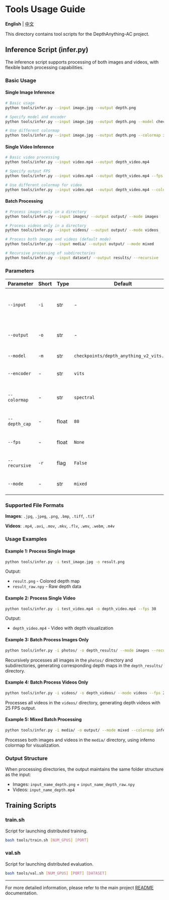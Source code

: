 # Tools Usage Guide

**English** | [中文](README_zh.md)

This directory contains tool scripts for the DepthAnything-AC project.

## Inference Script (infer.py)

The inference script supports processing of both images and videos, with flexible batch processing capabilities.

### Basic Usage

#### Single Image Inference
```bash
# Basic usage
python tools/infer.py --input image.jpg --output depth.png

# Specify model and encoder
python tools/infer.py --input image.jpg --output depth.png --model checkpoints/depth_anything_AC_vits.pth --encoder vits

# Use different colormap
python tools/infer.py --input image.jpg --output depth.png --colormap inferno
```

#### Single Video Inference
```bash
# Basic video processing
python tools/infer.py --input video.mp4 --output depth_video.mp4

# Specify output FPS
python tools/infer.py --input video.mp4 --output depth_video.mp4 --fps 30

# Use different colormap for video
python tools/infer.py --input video.mp4 --output depth_video.mp4 --colormap spectral
```

#### Batch Processing
```bash
# Process images only in a directory
python tools/infer.py --input images/ --output output/ --mode images

# Process videos only in a directory
python tools/infer.py --input videos/ --output output/ --mode videos

# Process both images and videos (default mode)
python tools/infer.py --input media/ --output output/ --mode mixed

# Recursive processing of subdirectories
python tools/infer.py --input dataset/ --output results/ --recursive
```

### Parameters

| Parameter | Short | Type | Default | Description |
|-----------|-------|------|---------|-------------|
| `--input` | `-i` | str | - | Input image/video path or directory (required) |
| `--output` | `-o` | str | - | Output path (file or directory) (required) |
| `--model` | `-m` | str | `checkpoints/depth_anything_v2_vits.pth` | Model weight path |
| `--encoder` | - | str | `vits` | Encoder type (`vits`, `vitb`, `vitl`) |
| `--colormap` | - | str | `spectral` | Colormap (`inferno`, `spectral`, `gray`) |
| `--depth_cap` | - | float | `80` | Maximum depth value for capping |
| `--fps` | - | float | `None` | Output video FPS (defaults to input FPS) |
| `--recursive` | `-r` | flag | `False` | Search recursively in subdirectories |
| `--mode` | - | str | `mixed` | Processing mode (`images`, `videos`, `mixed`) |

### Supported File Formats

**Images**: `.jpg`, `.jpeg`, `.png`, `.bmp`, `.tiff`, `.tif`

**Videos**: `.mp4`, `.avi`, `.mov`, `.mkv`, `.flv`, `.wmv`, `.webm`, `.m4v`

### Usage Examples

#### Example 1: Process Single Image
```bash
python tools/infer.py -i test_image.jpg -o result.png
```
Output:
- `result.png` - Colored depth map
- `result_raw.npy` - Raw depth data

#### Example 2: Process Single Video
```bash
python tools/infer.py -i test_video.mp4 -o depth_video.mp4 --fps 30
```
Output:
- `depth_video.mp4` - Video with depth visualization

#### Example 3: Batch Process Images Only
```bash
python tools/infer.py -i photos/ -o depth_results/ --mode images --recursive
```
Recursively processes all images in the `photos/` directory and subdirectories, generating corresponding depth maps in the `depth_results/` directory.

#### Example 4: Batch Process Videos Only
```bash
python tools/infer.py -i videos/ -o depth_videos/ --mode videos --fps 25
```
Processes all videos in the `videos/` directory, generating depth videos with 25 FPS output.

#### Example 5: Mixed Batch Processing
```bash
python tools/infer.py -i media/ -o output/ --mode mixed --colormap inferno
```
Processes both images and videos in the `media/` directory, using inferno colormap for visualization.

### Output Structure

When processing directories, the output maintains the same folder structure as the input:
- Images: `input_name_depth.png` + `input_name_depth_raw.npy`
- Videos: `input_name_depth.mp4`

## Training Scripts

### train.sh
Script for launching distributed training.

```bash
bash tools/train.sh [NUM_GPUS] [PORT]
```

### val.sh  
Script for launching distributed evaluation.

```bash
bash tools/val.sh [NUM_GPUS] [PORT] [DATASET]
```

---

For more detailed information, please refer to the main project [README](../README.md) documentation. 
